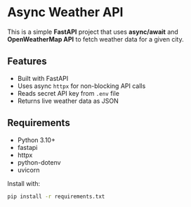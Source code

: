 #  Async Weather API

This is a simple **FastAPI** project that uses **async/await** and **OpenWeatherMap API** to fetch weather data for a given city.

##  Features ##
- Built with FastAPI
- Uses async `httpx` for non-blocking API calls
- Reads secret API key from `.env` file
- Returns live weather data as JSON

##  Requirements ##

- Python 3.10+
- fastapi
- httpx
- python-dotenv
- uvicorn

Install with:

```bash
pip install -r requirements.txt
